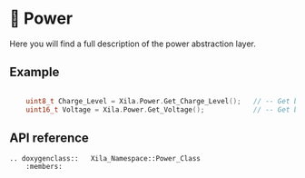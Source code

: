 # 🔋 Power

Here you will find a full description of the power abstraction layer.


## Example

```cpp

    uint8_t Charge_Level = Xila.Power.Get_Charge_Level();   // -- Get battery charge level in percent.
    uint16_t Voltage = Xila.Power.Get_Voltage();            // -- Get battery voltage in millivolts.
```

## API reference

```{eval-rst}
.. doxygenclass::   Xila_Namespace::Power_Class
    :members:
```
